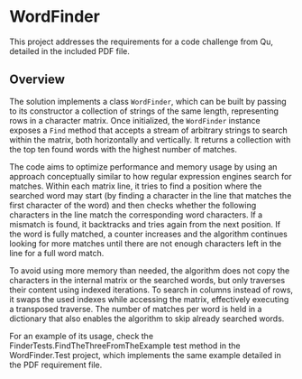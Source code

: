# WordFinder

This project addresses the requirements for a code challenge from Qu, detailed in the included PDF file.

## Overview

The solution implements a class `WordFinder`, which can be built by passing to its constructor a collection of strings of the same length, representing rows in a character matrix. Once initialized, the `WordFinder` instance exposes a `Find` method that accepts a stream of arbitrary strings to search within the matrix, both horizontally and vertically. It returns a collection with the top ten found words with the highest number of matches.

The code aims to optimize performance and memory usage by using an approach conceptually similar to how regular expression engines search for matches. Within each matrix line, it tries to find a position where the searched word may start (by finding a character in the line that matches the first character of the word) and then checks whether the following characters in the line match the corresponding word characters. If a mismatch is found, it backtracks and tries again from the next position. If the word is fully matched, a counter increases and the algorithm continues looking for more matches until there are not enough characters left in the line for a full word match.

To avoid using more memory than needed, the algorithm does not copy the characters in the internal matrix or the searched words, but only traverses their content using indexed iterations. To search in columns instead of rows, it swaps the used indexes while accessing the matrix, effectively executing a transposed traverse. The number of matches per word is held in a dictionary that also enables the algorithm to skip already searched words.

For an example of its usage, check the FinderTests.FindTheThreeFromTheExample test method in the WordFinder.Test project, which implements the same example detailed in the PDF requirement file.
